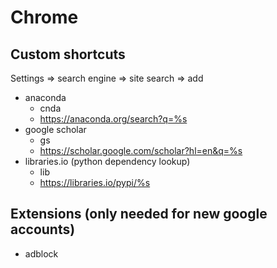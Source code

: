 # Chrome

## Custom shortcuts

Settings => search engine => site search => add

* anaconda
    * cnda
    * <https://anaconda.org/search?q=%s>
* google scholar
    * gs
    * <https://scholar.google.com/scholar?hl=en&q=%s>
* libraries.io (python dependency lookup)
    * lib
    * <https://libraries.io/pypi/%s>

## Extensions (only needed for new google accounts)

* adblock
